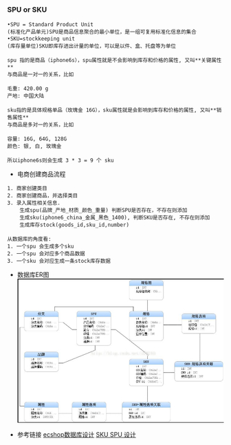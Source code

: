 ### SPU or SKU 
```text
•SPU = Standard Product Unit
(标准化产品单元)SPU是商品信息聚合的最小单位，是一组可复用标准化信息的集合
•SKU=stockkeeping unit
(库存量单位)SKU即库存进出计量的单位，可以是以件、盒、托盘等为单位

spu 指的是商品（iphone6s），spu属性就是不会影响到库存和价格的属性, 又叫**关键属性**
与商品是一对一的关系，比如

毛重: 420.00 g
产地: 中国大陆

sku指的是具体规格单品（玫瑰金 16G），sku属性就是会影响到库存和价格的属性, 又叫**销售属性**
与商品是多对一的关系，比如

容量: 16G, 64G, 128G
颜色: 银, 白, 玫瑰金

所以iphone6s则会生成 3 * 3 = 9 个 sku
```

* 电商创建商品流程
```text
1. 商家创建类目
2. 商家创建商品，并选择类目
3. 录入属性相关信息.
    生成spu(品牌_产地_材质_颜色_重量) 判断SPU是否存在，不存在则添加
    生成sku(iphone6_china_金属_黑色_1400), 判断SKU是否存在, 不存在则添加
    生成库存stock(goods_id,sku_id,number)
    
从数据库的角度看:
1. 一个spu 会生成多个sku
2. 一个spu 会对应多个商品数据    
3. 一个sku 会对应生成一条stock库存数据   
```

* 数据库ER图
![输入图片说明](https://github.com/qccr-twl2123/springcloud/blob/master/images/spu-sku.png "在这里输入图片标题")


* 参考链接
[ecshop数据库设计](http://book.ecmoban.com/images/db.htm)
[SKU SPU 设计](https://blog.csdn.net/sinat_41832255/article/details/80886494)
